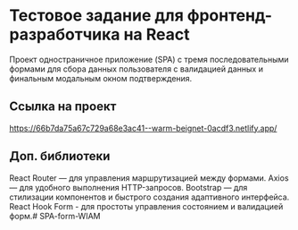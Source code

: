 # Тестовое задание для фронтенд-разработчика на React

Проект одностраничное приложение (SPA) с тремя последовательными формами для сбора данных пользователя с валидацией данных и финальным модальным окном подтверждения.

## Ссылка на проект

https://66b7da75a67c729a68e3ac41--warm-beignet-0acdf3.netlify.app/

## Доп. библиотеки

React Router — для управления маршрутизацией между формами.
Axios — для удобного выполнения HTTP-запросов.
Bootstrap — для стилизации компонентов и быстрого создания адаптивного интерфейса.
React Hook Form - для простоты управления состоянием и валидацией форм.# SPA-form-WIAM
